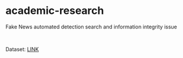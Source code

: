 # academic-research
Fake News automated detection search and information integrity issue

<br />

Dataset: [LINK](https://drive.google.com/drive/folders/1LqNzxY8l0EgznlCD-g873VD-ys1BRN2-?fbclid=IwAR0IFPxltN6X47gq85CEqz7yxbcz4GU06L64c5K3I71jaNYBSak2Nxh6osE)
